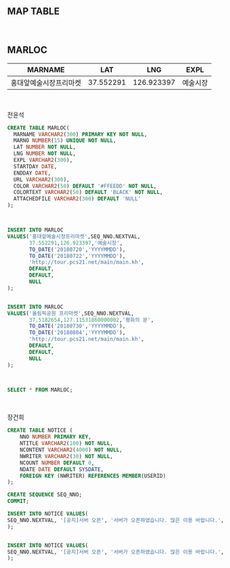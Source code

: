 <h2>MAP TABLE</h2>

<br>

<h2>MARLOC</h2>

|        MARNAME         |    LAT    |    LNG     |   EXPL   |
| :--------------------: | :-------: | :--------: | :------: |
| 홍대앞예술시장프리마켓 | 37.552291 | 126.923397 | 예술시장 |

<br>

전윤석 

```sql
CREATE TABLE MARLOC(
  MARNAME VARCHAR2(300) PRIMARY KEY NOT NULL,
  MARNO NUMBER(15) UNIQUE NOT NULL,
  LAT NUMBER NOT NULL,
  LNG NUMBER NOT NULL,
  EXPL VARCHAR2(300),
  STARTDAY DATE,
  ENDDAY DATE,
  URL VARCHAR2(300),
  COLOR VARCHAR2(50) DEFAULT '#FFEEDD' NOT NULL,
  COLORTEXT VARCHAR2(50) DEFAULT 'BLACK' NOT NULL,
  ATTACHEDFILE VARCHAR2(300) DEFAULT 'NULL'
);



INSERT INTO MARLOC
VALUES('홍대앞예술시장프리마켓',SEQ_NNO.NEXTVAL,
       37.552291,126.923397,'예술시장',
       TO_DATE('20180720','YYYYMMDD'),
       TO_DATE('20180722','YYYYMMDD'),
       'http://tour.pcs21.net/main/main.kh',
       DEFAULT,
       DEFAULT,
       NULL
);


INSERT INTO MARLOC
VALUES('올림픽공원 프리마켓',SEQ_NNO.NEXTVAL,
       37.5182654,127.11531860000002,'평화의 문',
       TO_DATE('20180730','YYYYMMDD'),
       TO_DATE('20180804','YYYYMMDD'),
       'http://tour.pcs21.net/main/main.kh',
       DEFAULT,
       DEFAULT,
       NULL
);



SELECT * FROM MARLOC;


```

<br>

장건희

```sql
CREATE TABLE NOTICE (
    NNO NUMBER PRIMARY KEY,
    NTITLE VARCHAR2(100) NOT NULL,
    NCONTENT VARCHAR2(4000) NOT NULL,
    NWRITER VARCHAR2(30) NOT NULL,
    NCOUNT NUMBER DEFAULT 0,
    NDATE DATE DEFAULT SYSDATE,
    FOREIGN KEY (NWRITER) REFERENCES MEMBER(USERID)
);

CREATE SEQUENCE SEQ_NNO;
COMMIT;

INSERT INTO NOTICE VALUES(
SEQ_NNO.NEXTVAL, '[공지]서버 오픈', '서버가 오픈하였습니다. 많은 이용 바랍니다.', 'admin', DEFAULT, DEFAULT
);


INSERT INTO NOTICE VALUES(
SEQ_NNO.NEXTVAL, '[공지]서버 오픈', '서버가 오픈하였습니다. 많은 이용 바랍니다.', 'admin', DEFAULT, DEFAULT
);
```

<br>



